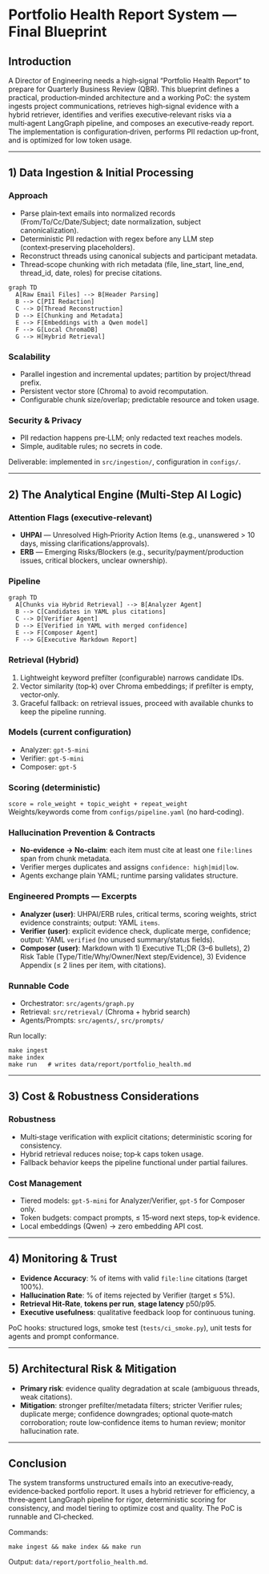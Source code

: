 # Portfolio Health Report System — Final Blueprint

## Introduction
A Director of Engineering needs a high‑signal “Portfolio Health Report” to prepare for Quarterly Business Review (QBR). This blueprint defines a practical, production‑minded architecture and a working PoC: the system ingests project communications, retrieves high‑signal evidence with a hybrid retriever, identifies and verifies executive‑relevant risks via a multi‑agent LangGraph pipeline, and composes an executive‑ready report. The implementation is configuration‑driven, performs PII redaction up‑front, and is optimized for low token usage.

---

## 1) Data Ingestion & Initial Processing

### Approach
- Parse plain‑text emails into normalized records (From/To/Cc/Date/Subject; date normalization, subject canonicalization).
- Deterministic PII redaction with regex before any LLM step (context‑preserving placeholders).
- Reconstruct threads using canonical subjects and participant metadata.
- Thread‑scope chunking with rich metadata (file, line_start, line_end, thread_id, date, roles) for precise citations.

```mermaid
graph TD
  A[Raw Email Files] --> B[Header Parsing]
  B --> C[PII Redaction]
  C --> D[Thread Reconstruction]
  D --> E[Chunking and Metadata]
  E --> F[Embeddings with a Qwen model]
  F --> G[Local ChromaDB]
  G --> H[Hybrid Retrieval]
```

### Scalability
- Parallel ingestion and incremental updates; partition by project/thread prefix.
- Persistent vector store (Chroma) to avoid recomputation.
- Configurable chunk size/overlap; predictable resource and token usage.

### Security & Privacy
- PII redaction happens pre‑LLM; only redacted text reaches models.
- Simple, auditable rules; no secrets in code.

Deliverable: implemented in `src/ingestion/`, configuration in `configs/`.

---

## 2) The Analytical Engine (Multi‑Step AI Logic)

### Attention Flags (executive‑relevant)
- **UHPAI** — Unresolved High‑Priority Action Items (e.g., unanswered > 10 days, missing clarifications/approvals).
- **ERB** — Emerging Risks/Blockers (e.g., security/payment/production issues, critical blockers, unclear ownership).

### Pipeline
```mermaid
graph TD
  A[Chunks via Hybrid Retrieval] --> B[Analyzer Agent]
  B --> C[Candidates in YAML plus citations]
  C --> D[Verifier Agent]
  D --> E[Verified in YAML with merged confidence]
  E --> F[Composer Agent]
  F --> G[Executive Markdown Report]
```

### Retrieval (Hybrid)
1) Lightweight keyword prefilter (configurable) narrows candidate IDs.
2) Vector similarity (top‑k) over Chroma embeddings; if prefilter is empty, vector‑only.
3) Graceful fallback: on retrieval issues, proceed with available chunks to keep the pipeline running.

### Models (current configuration)
- Analyzer: `gpt‑5‑mini`
- Verifier: `gpt‑5‑mini`
- Composer: `gpt‑5`

### Scoring (deterministic)
`score = role_weight + topic_weight + repeat_weight`  
Weights/keywords come from `configs/pipeline.yaml` (no hard‑coding).

### Hallucination Prevention & Contracts
- **No‑evidence → No‑claim**: each item must cite at least one `file:lines` span from chunk metadata.
- Verifier merges duplicates and assigns `confidence: high|mid|low`.
- Agents exchange plain YAML; runtime parsing validates structure.

### Engineered Prompts — Excerpts
- **Analyzer (user)**: UHPAI/ERB rules, critical terms, scoring weights, strict evidence constraints; output: YAML `items`.
- **Verifier (user)**: explicit evidence check, duplicate merge, confidence; output: YAML `verified` (no unused summary/status fields).
- **Composer (user)**: Markdown with 1) Executive TL;DR (3–6 bullets), 2) Risk Table (Type/Title/Why/Owner/Next step/Evidence), 3) Evidence Appendix (≤ 2 lines per item, with citations).

### Runnable Code
- Orchestrator: `src/agents/graph.py`
- Retrieval: `src/retrieval/` (Chroma + hybrid search)
- Agents/Prompts: `src/agents/`, `src/prompts/`

Run locally:
```
make ingest
make index
make run   # writes data/report/portfolio_health.md
```

---

## 3) Cost & Robustness Considerations

### Robustness
- Multi‑stage verification with explicit citations; deterministic scoring for consistency.
- Hybrid retrieval reduces noise; top‑k caps token usage.
- Fallback behavior keeps the pipeline functional under partial failures.

### Cost Management
- Tiered models: `gpt‑5‑mini` for Analyzer/Verifier, `gpt‑5` for Composer only.
- Token budgets: compact prompts, ≤ 15‑word next steps, top‑k evidence.
- Local embeddings (Qwen) → zero embedding API cost.

---

## 4) Monitoring & Trust
- **Evidence Accuracy**: % of items with valid `file:line` citations (target 100%).
- **Hallucination Rate**: % of items rejected by Verifier (target ≤ 5%).
- **Retrieval Hit‑Rate**, **tokens per run**, **stage latency** p50/p95.
- **Executive usefulness**: qualitative feedback loop for continuous tuning.

PoC hooks: structured logs, smoke test (`tests/ci_smoke.py`), unit tests for agents and prompt conformance.

---

## 5) Architectural Risk & Mitigation
- **Primary risk**: evidence quality degradation at scale (ambiguous threads, weak citations).
- **Mitigation**: stronger prefilter/metadata filters; stricter Verifier rules; duplicate merge; confidence downgrades; optional quote‑match corroboration; route low‑confidence items to human review; monitor hallucination rate.

---

## Conclusion
The system transforms unstructured emails into an executive‑ready, evidence‑backed portfolio report. It uses a hybrid retriever for efficiency, a three‑agent LangGraph pipeline for rigor, deterministic scoring for consistency, and model tiering to optimize cost and quality. The PoC is runnable and CI‑checked.

Commands:
```
make ingest && make index && make run
```
Output: `data/report/portfolio_health.md`.
